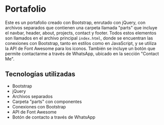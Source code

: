 # Portafolio

Este es un portafolio creado con Bootstrap, enrutado con jQuery, con archivos separados que contienen una carpeta llamada "parts" que incluye el navbar, header, about, projects, contact y footer. Todos estos elementos son llamados en el archivo principal `index.html`, donde se encuentran las conexiones con Bootstrap, tanto en estilos como en JavaScript, y se utiliza la API de Font Awesome para los iconos. También se incluye un botón que permite contactarme a través de WhatsApp, ubicado en la sección "Contact Me".

## Tecnologías utilizadas

- Bootstrap
- jQuery
- Archivos separados
- Carpeta "parts" con componentes
- Conexiones con Bootstrap
- API de Font Awesome
- Botón de contacto a través de WhatsApp
